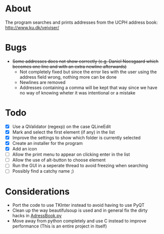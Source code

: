 # About
The program searches and prints addresses from the UCPH address book: http://www.ku.dk/vejviser/

# Bugs
* ~~Some addresses does not show correctly (e.g. Daniel Noesgaard which becomes one line and with an extra newline afterwards)~~
    * Not completely fixed but since the error lies with the user using the address field wrong, nothing more can be done
    * Newlines are removed
    * Addresses containing a comma will be kept that way since we have no way of knowing wheter it was intentional or a mistake

# Todo
* [x] Use a QValidator (regexp) on the case QLineEdit
* [x] Mark and select the first element (if any) in the list
* [x] Improve the settings to show which folder is currently selected
* [x] Create an installer for the program
* [x] Add an icon
* [ ] Allow the print menu to appear on clicking enter in the list
* [ ] Allow the use of alt-button to choose element
* [ ] Run the GUI in a seperate thread to avoid freezing when searching
* [ ] Possibly find a catchy name ;)

# Considerations
* Port the code to use TKInter instead to avoid having to use PyQT
* Clean up the way beautifulsoup is used and in general fix the dirty hacks in [AdressBook.py](https://github.com/jfrdev/adresseprinter/blob/master/AddressBook.py)
* Move away from python completely and use C instead to improve performance (This is an entire project in itself)
